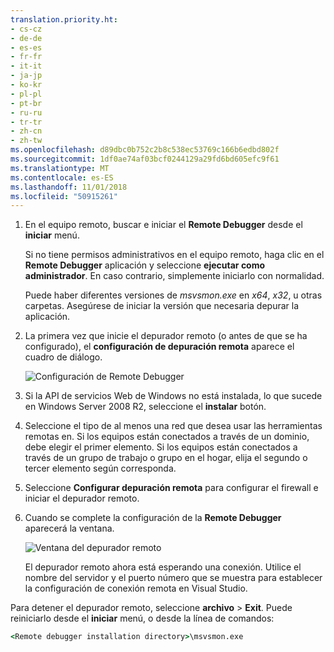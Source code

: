 ```yaml
---
translation.priority.ht:
- cs-cz
- de-de
- es-es
- fr-fr
- it-it
- ja-jp
- ko-kr
- pl-pl
- pt-br
- ru-ru
- tr-tr
- zh-cn
- zh-tw
ms.openlocfilehash: d89dbc0b752c2b8c538ec53769c166b6edbd802f
ms.sourcegitcommit: 1df0ae74af03bcf0244129a29fd6bd605efc9f61
ms.translationtype: MT
ms.contentlocale: es-ES
ms.lasthandoff: 11/01/2018
ms.locfileid: "50915261"
---
```

1. En el equipo remoto, buscar e iniciar el **Remote Debugger** desde el **iniciar** menú. 
   
   Si no tiene permisos administrativos en el equipo remoto, haga clic en el **Remote Debugger** aplicación y seleccione **ejecutar como administrador**. En caso contrario, simplemente iniciarlo con normalidad.

   Puede haber diferentes versiones de *msvsmon.exe* en *x64*, *x32*, u otras carpetas. Asegúrese de iniciar la versión que necesaria depurar la aplicación. 
   
1. La primera vez que inicie el depurador remoto (o antes de que se ha configurado), el **configuración de depuración remota** aparece el cuadro de diálogo.  
  
    ![Configuración de Remote Debugger](../media/remotedebuggerconfwizardpage.png "configuración del depurador remoto")  
  
1. Si la API de servicios Web de Windows no está instalada, lo que sucede en Windows Server 2008 R2, seleccione el **instalar** botón.  
  
1. Seleccione el tipo de al menos una red que desea usar las herramientas remotas en. Si los equipos están conectados a través de un dominio, debe elegir el primer elemento. Si los equipos están conectados a través de un grupo de trabajo o grupo en el hogar, elija el segundo o tercer elemento según corresponda.  
  
1. Seleccione **Configurar depuración remota** para configurar el firewall e iniciar el depurador remoto.  
  
1. Cuando se complete la configuración de la **Remote Debugger** aparecerá la ventana.
  
    ![Ventana del depurador remoto](../media/remotedebuggerwindow.png "ventana del depurador remoto")
  
    El depurador remoto ahora está esperando una conexión. Utilice el nombre del servidor y el puerto número que se muestra para establecer la configuración de conexión remota en Visual Studio.  
  
Para detener el depurador remoto, seleccione **archivo** > **Exit**. Puede reiniciarlo desde el **iniciar** menú, o desde la línea de comandos:  
  
```cmd
<Remote debugger installation directory>\msvsmon.exe
```
